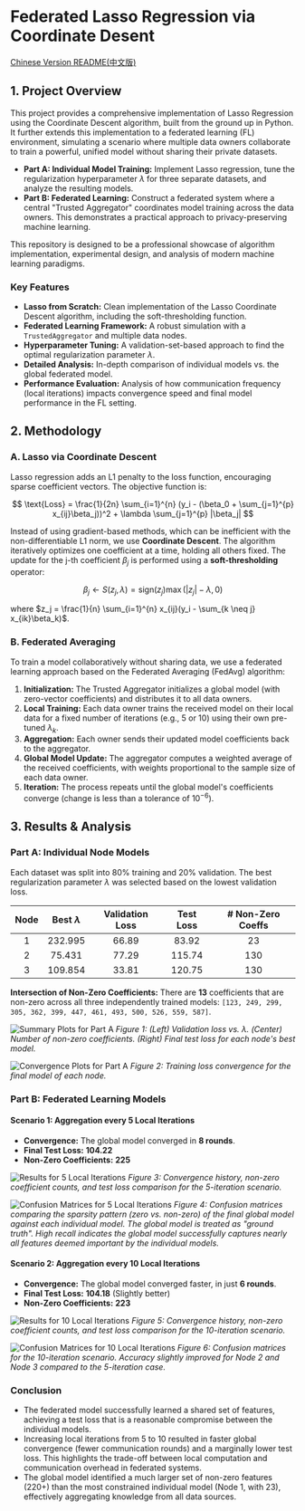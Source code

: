 # Federated Lasso Regression via Coordinate Desent


[Chinese Version README(中文版)](README_CN.md)

## 1. Project Overview

This project provides a comprehensive implementation of Lasso Regression using the Coordinate Descent algorithm, built from the ground up in Python. It further extends this implementation to a federated learning (FL) environment, simulating a scenario where multiple data owners collaborate to train a powerful, unified model without sharing their private datasets.


* **Part A: Individual Model Training:** Implement Lasso regression, tune the regularization hyperparameter $\lambda$ for three separate datasets, and analyze the resulting models.
* **Part B: Federated Learning:** Construct a federated system where a central "Trusted Aggregator" coordinates model training across the data owners. This demonstrates a practical approach to privacy-preserving machine learning.

This repository is designed to be a professional showcase of algorithm implementation, experimental design, and analysis of modern machine learning paradigms.

### Key Features

* **Lasso from Scratch:** Clean implementation of the Lasso Coordinate Descent algorithm, including the soft-thresholding function.
* **Federated Learning Framework:** A robust simulation with a `TrustedAggregator` and multiple data nodes.
* **Hyperparameter Tuning:** A validation-set-based approach to find the optimal regularization parameter $\lambda$.
* **Detailed Analysis:** In-depth comparison of individual models vs. the global federated model.
* **Performance Evaluation:** Analysis of how communication frequency (local iterations) impacts convergence speed and final model performance in the FL setting.

## 2. Methodology

### A. Lasso via Coordinate Descent

Lasso regression adds an L1 penalty to the loss function, encouraging sparse coefficient vectors. The objective function is:

$$ \text{Loss} = \frac{1}{2n} \sum_{i=1}^{n} (y_i - (\beta_0 + \sum_{j=1}^{p} x_{ij}\beta_j))^2 + \lambda \sum_{j=1}^{p} |\beta_j| $$

Instead of using gradient-based methods, which can be inefficient with the non-differentiable L1 norm, we use **Coordinate Descent**. The algorithm iteratively optimizes one coefficient at a time, holding all others fixed. The update for the j-th coefficient $\beta_j$ is performed using a **soft-thresholding** operator:

$$ \beta_j \leftarrow S(z_j, \lambda) = \text{sign}(z_j) \max(|z_j| - \lambda, 0) $$

where $z_j = \frac{1}{n} \sum_{i=1}^{n} x_{ij}(y_i - \sum_{k \neq j} x_{ik}\beta_k)$.

### B. Federated Averaging

To train a model collaboratively without sharing data, we use a federated learning approach based on the Federated Averaging (FedAvg) algorithm:

1.  **Initialization:** The Trusted Aggregator initializes a global model (with zero-vector coefficients) and distributes it to all data owners.
2.  **Local Training:** Each data owner trains the received model on their local data for a fixed number of iterations (e.g., 5 or 10) using their own pre-tuned $\lambda_k$.
3.  **Aggregation:** Each owner sends their updated model coefficients back to the aggregator.
4.  **Global Model Update:** The aggregator computes a weighted average of the received coefficients, with weights proportional to the sample size of each data owner.
5.  **Iteration:** The process repeats until the global model's coefficients converge (change is less than a tolerance of $10^{-6}$).

## 3. Results & Analysis

### Part A: Individual Node Models

Each dataset was split into 80% training and 20% validation. The best regularization parameter $\lambda$ was selected based on the lowest validation loss.

| Node | Best $\lambda$ | Validation Loss | Test Loss | # Non-Zero Coeffs |
|:----:|:--------------:|:---------------:|:---------:|:-------------------:|
| 1    | 232.995        | 66.89           | 83.92     | 23                  |
| 2    | 75.431         | 77.29           | 115.74    | 130                 |
| 3    | 109.854        | 33.81           | 120.75    | 130                 |

**Intersection of Non-Zero Coefficients:** There are **13** coefficients that are non-zero across all three independently trained models: `[123, 249, 299, 305, 362, 399, 447, 461, 493, 500, 526, 559, 587]`.

![Summary Plots for Part A](images/part_a_summary.png)
_Figure 1: (Left) Validation loss vs. $\lambda$. (Center) Number of non-zero coefficients. (Right) Final test loss for each node's best model._

![Convergence Plots for Part A](images/part_a_convergence.png)
_Figure 2: Training loss convergence for the final model of each node._

### Part B: Federated Learning Models

#### Scenario 1: Aggregation every 5 Local Iterations

* **Convergence:** The global model converged in **8 rounds**.
* **Final Test Loss:** **104.22**
* **Non-Zero Coefficients:** **225**

![Results for 5 Local Iterations](images/part_b_5_iter_results.png)
_Figure 3: Convergence history, non-zero coefficient counts, and test loss comparison for the 5-iteration scenario._

![Confusion Matrices for 5 Local Iterations](images/part_b_5_iter_cm.png)
_Figure 4: Confusion matrices comparing the sparsity pattern (zero vs. non-zero) of the final global model against each individual model. The global model is treated as "ground truth". High recall indicates the global model successfully captures nearly all features deemed important by the individual models._

#### Scenario 2: Aggregation every 10 Local Iterations

* **Convergence:** The global model converged faster, in just **6 rounds**.
* **Final Test Loss:** **104.18** (Slightly better)
* **Non-Zero Coefficients:** **223**

![Results for 10 Local Iterations](images/part_b_10_iter_results.png)
_Figure 5: Convergence history, non-zero coefficient counts, and test loss comparison for the 10-iteration scenario._

![Confusion Matrices for 10 Local Iterations](images/part_b_10_iter_cm.png)
_Figure 6: Confusion matrices for the 10-iteration scenario. Accuracy slightly improved for Node 2 and Node 3 compared to the 5-iteration case._

### Conclusion

* The federated model successfully learned a shared set of features, achieving a test loss that is a reasonable compromise between the individual models.
* Increasing local iterations from 5 to 10 resulted in faster global convergence (fewer communication rounds) and a marginally lower test loss. This highlights the trade-off between local computation and communication overhead in federated systems.
* The global model identified a much larger set of non-zero features (220+) than the most constrained individual model (Node 1, with 23), effectively aggregating knowledge from all data sources.
